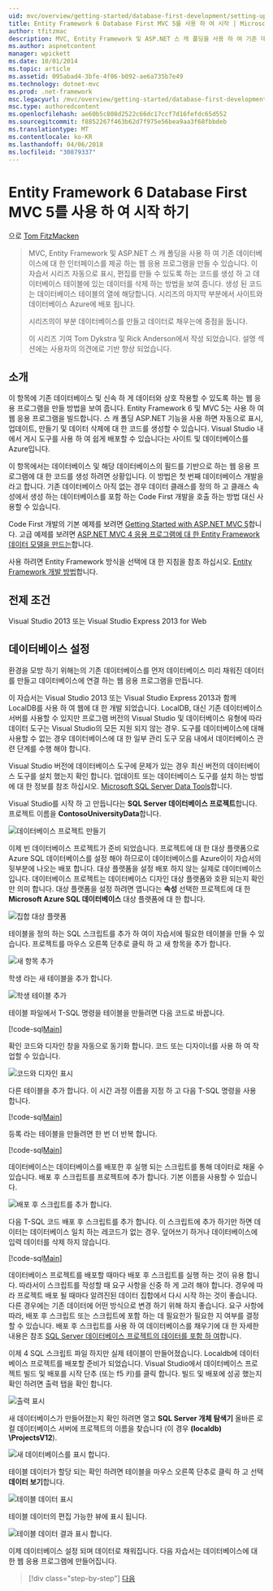 ```yaml
---
uid: mvc/overview/getting-started/database-first-development/setting-up-database
title: Entity Framework 6 Database First MVC 5를 사용 하 여 시작 | Microsoft Docs
author: tfitzmac
description: MVC, Entity Framework 및 ASP.NET 스 캐 폴딩을 사용 하 여 기존 데이터베이스에 대 한 인터페이스를 제공 하는 웹 응용 프로그램을 만들 수 있습니다. 이 자습서 seri 중...
ms.author: aspnetcontent
manager: wpickett
ms.date: 10/01/2014
ms.topic: article
ms.assetid: 095abad4-3bfe-4f06-b092-ae6a735b7e49
ms.technology: dotnet-mvc
ms.prod: .net-framework
msc.legacyurl: /mvc/overview/getting-started/database-first-development/setting-up-database
msc.type: authoredcontent
ms.openlocfilehash: ae60b5c808d2522c66dc17ccf7d16fefdc65d552
ms.sourcegitcommit: f8852267f463b62d7f975e56bea9aa3f68fbbdeb
ms.translationtype: MT
ms.contentlocale: ko-KR
ms.lasthandoff: 04/06/2018
ms.locfileid: "30879337"
---
```

<a name="getting-started-with-entity-framework-6-database-first-using-mvc-5"></a>Entity Framework 6 Database First MVC 5를 사용 하 여 시작 하기
====================
으로 [Tom FitzMacken](https://github.com/tfitzmac)

> MVC, Entity Framework 및 ASP.NET 스 캐 폴딩을 사용 하 여 기존 데이터베이스에 대 한 인터페이스를 제공 하는 웹 응용 프로그램을 만들 수 있습니다. 이 자습서 시리즈 자동으로 표시, 편집를 만들 수 있도록 하는 코드를 생성 하 고 데이터베이스 테이블에 있는 데이터를 삭제 하는 방법을 보여 줍니다. 생성 된 코드는 데이터베이스 테이블의 열에 해당합니다. 시리즈의 마지막 부분에서 사이트와 데이터베이스 Azure에 배포 됩니다.
> 
> 시리즈의이 부분 데이터베이스를 만들고 데이터로 채우는에 중점을 둡니다.
> 
> 이 시리즈 기여 Tom Dykstra 및 Rick Anderson에서 작성 되었습니다. 설명 섹션에는 사용자의 의견에로 기반 향상 되었습니다.


## <a name="introduction"></a>소개

이 항목에 기존 데이터베이스 및 신속 하 게 데이터와 상호 작용할 수 있도록 하는 웹 응용 프로그램을 만들 방법을 보여 줍니다. Entity Framework 6 및 MVC 5는 사용 하 여 웹 응용 프로그램을 빌드합니다. 스 캐 폴딩 ASP.NET 기능을 사용 하면 자동으로 표시, 업데이트, 만들기 및 데이터 삭제에 대 한 코드를 생성할 수 있습니다. Visual Studio 내에서 게시 도구를 사용 하 여 쉽게 배포할 수 있습니다는 사이트 및 데이터베이스를 Azure입니다.

이 항목에서는 데이터베이스 및 해당 데이터베이스의 필드를 기반으로 하는 웹 응용 프로그램에 대 한 코드를 생성 하려면 상황입니다. 이 방법은 첫 번째 데이터베이스 개발을 라고 합니다. 기존 데이터베이스 아직 없는 경우 데이터 클래스를 정의 하 고 클래스 속성에서 생성 하는 데이터베이스를 포함 하는 Code First 개발을 호출 하는 방법 대신 사용할 수 있습니다.

Code First 개발의 기본 예제를 보려면 [Getting Started with ASP.NET MVC 5](../introduction/getting-started.md)합니다. 고급 예제를 보려면 [ASP.NET MVC 4 응용 프로그램에 대 한 Entity Framework 데이터 모델을 만드는](../getting-started-with-ef-using-mvc/creating-an-entity-framework-data-model-for-an-asp-net-mvc-application.md)합니다.

사용 하려면 Entity Framework 방식을 선택에 대 한 지침을 참조 하십시오. [Entity Framework 개발 방법](https://msdn.microsoft.com/library/ms178359.aspx#dbfmfcf)합니다.

## <a name="prerequisites"></a>전제 조건

Visual Studio 2013 또는 Visual Studio Express 2013 for Web

## <a name="set-up-the-database"></a>데이터베이스 설정

환경을 모방 하기 위해는의 기존 데이터베이스를 먼저 데이터베이스 미리 채워진 데이터를 만들고 데이터베이스에 연결 하는 웹 응용 프로그램을 만듭니다.

이 자습서는 Visual Studio 2013 또는 Visual Studio Express 2013과 함께 LocalDB를 사용 하 여 웹에 대 한 개발 되었습니다. LocalDB, 대신 기존 데이터베이스 서버를 사용할 수 있지만 프로그램 버전의 Visual Studio 및 데이터베이스 유형에 따라 데이터 도구는 Visual Studio의 모든 지원 되지 않는 경우. 도구를 데이터베이스에 대해 사용할 수 없는 경우 데이터베이스에 대 한 일부 관리 도구 모음 내에서 데이터베이스 관련 단계를 수행 해야 합니다.

Visual Studio 버전에 데이터베이스 도구에 문제가 있는 경우 최신 버전의 데이터베이스 도구를 설치 했는지 확인 합니다. 업데이트 또는 데이터베이스 도구를 설치 하는 방법에 대 한 정보를 참조 하십시오. [Microsoft SQL Server Data Tools](https://msdn.microsoft.com/data/hh297027)합니다.

Visual Studio를 시작 하 고 만듭니다는 **SQL Server 데이터베이스 프로젝트**합니다. 프로젝트 이름을 **ContosoUniversityData**합니다.

![데이터베이스 프로젝트 만들기](setting-up-database/_static/image1.png)

이제 빈 데이터베이스 프로젝트가 준비 되었습니다. 프로젝트에 대 한 대상 플랫폼으로 Azure SQL 데이터베이스를 설정 해야 하므로이 데이터베이스를 Azure이이 자습서의 뒷부분에 나오는 배포 합니다. 대상 플랫폼을 설정 배포 하지 않는 실제로 데이터베이스입니다. 데이터베이스 프로젝트는 데이터베이스 디자인 대상 플랫폼와 호환 되는지 확인만 의미 합니다. 대상 플랫폼을 설정 하려면 엽니다는 **속성** 선택한 프로젝트에 대 한 **Microsoft Azure SQL 데이터베이스** 대상 플랫폼에 대 한 합니다.

![집합 대상 플랫폼](setting-up-database/_static/image2.png)

테이블을 정의 하는 SQL 스크립트를 추가 하 여이 자습서에 필요한 테이블을 만들 수 있습니다. 프로젝트를 마우스 오른쪽 단추로 클릭 하 고 새 항목을 추가 합니다.

![새 항목 추가](setting-up-database/_static/image3.png)

학생 라는 새 테이블을 추가 합니다.

![학생 테이블 추가](setting-up-database/_static/image4.png)

테이블 파일에서 T-SQL 명령을 테이블을 만들려면 다음 코드로 바꿉니다.

[!code-sql[Main](setting-up-database/samples/sample1.sql)]

확인 코드와 디자인 창을 자동으로 동기화 합니다. 코드 또는 디자이너를 사용 하 여 작업할 수 있습니다.

![코드와 디자인 표시](setting-up-database/_static/image5.png)

다른 테이블을 추가 합니다. 이 시간 과정 이름을 지정 하 고 다음 T-SQL 명령을 사용 합니다.

[!code-sql[Main](setting-up-database/samples/sample2.sql)]

등록 라는 테이블을 만들려면 한 번 더 반복 합니다.

[!code-sql[Main](setting-up-database/samples/sample3.sql)]

데이터베이스는 데이터베이스를 배포한 후 실행 되는 스크립트를 통해 데이터로 채울 수 있습니다. 배포 후 스크립트를 프로젝트에 추가 합니다. 기본 이름을 사용할 수 있습니다.

![배포 후 스크립트를 추가 합니다.](setting-up-database/_static/image6.png)

다음 T-SQL 코드 배포 후 스크립트를 추가 합니다. 이 스크립트에 추가 하기만 하면 데이터는 데이터베이스 일치 하는 레코드가 없는 경우. 덮어쓰기 하거나 데이터베이스에 입력 데이터를 삭제 하지 않습니다.

[!code-sql[Main](setting-up-database/samples/sample4.sql)]

데이터베이스 프로젝트를 배포할 때마다 배포 후 스크립트를 실행 하는 것이 유용 합니다. 따라서이 스크립트를 작성할 때 요구 사항을 신중 하 게 고려 해야 합니다. 경우에 따라 프로젝트 배포 될 때마다 알려진된 데이터 집합에서 다시 시작 하는 것이 좋습니다. 다른 경우에는 기존 데이터에 어떤 방식으로 변경 하기 위해 하지 좋습니다. 요구 사항에 따라, 배포 후 스크립트 또는 스크립트에 포함 하는 데 필요한가 필요한 지 여부를 결정할 수 있습니다. 배포 후 스크립트를 사용 하 여 데이터베이스를 채우기에 대 한 자세한 내용은 참조 [SQL Server 데이터베이스 프로젝트의 데이터를 포함 하 여](https://blogs.msdn.com/b/ssdt/archive/2012/02/02/including-data-in-an-sql-server-database-project.aspx)합니다.

이제 4 SQL 스크립트 파일 하지만 실제 테이블이 만들어졌습니다. Localdb에 데이터베이스 프로젝트를 배포할 준비가 되었습니다. Visual Studio에서 데이터베이스 프로젝트 빌드 및 배포를 시작 단추 (또는 f5 키)를 클릭 합니다. 빌드 및 배포에 성공 했는지 확인 하려면 출력 탭을 확인 합니다.

![출력 표시](setting-up-database/_static/image7.png)

새 데이터베이스가 만들어졌는지 확인 하려면 열고 **SQL Server 개체 탐색기** 올바른 로컬 데이터베이스 서버에 프로젝트의 이름을 찾습니다 (이 경우 **(localdb) \ProjectsV12**).

![새 데이터베이스를 표시 합니다.](setting-up-database/_static/image8.png)

테이블 데이터가 할당 되는 확인 하려면 테이블을 마우스 오른쪽 단추로 클릭 하 고 선택 **데이터 보기**합니다.

![테이블 데이터 표시](setting-up-database/_static/image9.png)

테이블 데이터의 편집 가능한 뷰에 표시 됩니다.

![테이블 데이터 결과 표시 합니다.](setting-up-database/_static/image10.png)

이제 데이터베이스 설정 되며 데이터로 채워집니다. 다음 자습서는 데이터베이스에 대 한 웹 응용 프로그램에 만들어집니다.

> [!div class="step-by-step"]
> [다음](creating-the-web-application.md)
